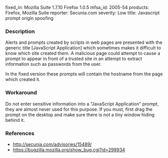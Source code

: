 fixed_in: Mozilla Suite 1.7.10
          Firefox 1.0.5
mfsa_id: 2005-54
products: Firefox, Mozilla Suite
reporter: Secunia.com
severity: Low
title: Javascript prompt origin spoofing

<h3>Description</h3>

<p>Alerts and prompts created by scripts in web pages are presented with the
generic title [JavaScript Application] which sometimes makes it difficult to know
which site created them.  A malicious page could attempt to cause a prompt
to appear in front of a trusted site in an attempt to extract information
such as passwords from the user.</p>

<p>In the fixed version these prompts will contain the hostname from the
page which created it.</p>

<h3>Workaround</h3>

<p>Do not enter sensitive information into a "JavaScript Application" prompt,
they are almost never used for this purpose. If you must, first drag the
prompt on the desktop and make sure there is not a tiny window hiding
behind it.</p>

<h3>References</h3>

<ul>
<li><a class="ex-ref" href="http://secunia.com/advisories/15489/">http://secunia.com/advisories/15489/</a></li>

<li><a href="https://bugzilla.mozilla.org/show_bug.cgi?id=298934">
https://bugzilla.mozilla.org/show_bug.cgi?id=298934</a></li>
</ul>



